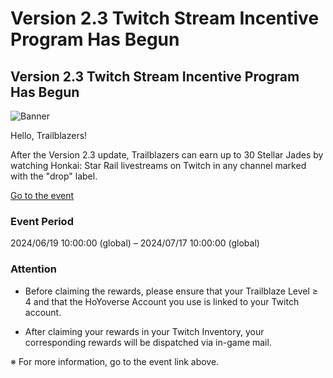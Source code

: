 # Version 2.3 Twitch Stream Incentive Program Has Begun
## Version 2.3 Twitch Stream Incentive Program Has Begun
![Banner](https://sdk.hoyoverse.com/upload/ann/2024/06/13/c33a088b9b0c0fcc4f6324e52f95a346_6028929022521146488.png)

Hello, Trailblazers!

After the Version 2.3 update, Trailblazers can earn up to 30 Stellar Jades by watching Honkai: Star Rail livestreams on Twitch in any channel marked with the "drop" label.

[ Go to the event](https://hoyo.link/2qXjFBAL)

### Event Period

2024/06/19 10:00:00 (global) – 2024/07/17 10:00:00 (global)

### Attention

- Before claiming the rewards, please ensure that your Trailblaze Level ≥ 4 and that the HoYoverse Account you use is linked to your Twitch account.

- After claiming your rewards in your Twitch Inventory, your corresponding rewards will be dispatched via in-game mail.

※ For more information, go to the event link above.
